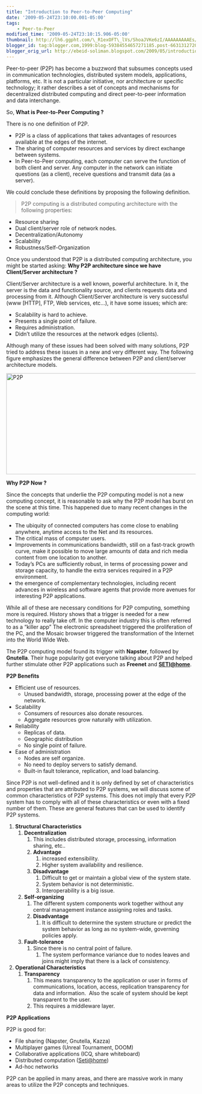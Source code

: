 ```yaml
--- 
title: "Introduction to Peer-to-Peer Computing" 
date: '2009-05-24T23:10:00.001-05:00' 
tags: 
    - Peer-to-Peer 
modified_time: '2009-05-24T23:10:15.906-05:00' 
thumbnail: http://lh6.ggpht.com/\_R1exOFT\_lVs/ShoaJVKe6zI/AAAAAAAAAEs/VPkR3Vhciws/s72-c/P2P\_thumb%5B2%5D.jpg?imgmax=800
blogger_id: tag:blogger.com,1999:blog-59384554657271185.post-6631312720756478463
blogger_orig_url: http://ebeid-soliman.blogspot.com/2009/05/introduction-to-peer-to-peer-computing.html
---
```


Peer-to-peer (P2P) has become a buzzword that subsumes concepts used in
communication technologies, distributed system models, applications,
platforms, etc. It is not a particular initiative, nor architecture or
specific technology; it rather describes a set of concepts and
mechanisms for decentralized distributed computing and direct
peer-to-peer information and data interchange.

So, **What is Peer-to-Peer Computing ?**

There is no one definition of P2P.

-   P2P is a class of applications that takes advantages of resources
    available at the edges of the internet.
-   The sharing of computer resources and services by direct exchange
    between systems.
-   In Peer-to-Peer computing, each computer can serve the function of
    both client and server. Any computer in the network can initiate
    questions (as a client), receive questions and transmit data (as a
    server).

We could conclude these definitions by proposing the following
definition.

> P2P computing is a distributed computing architecture with the
> following properties:

-   Resource sharing
-   Dual client/server role of network nodes.
-   Decentralization/Autonomy
-   Scalability
-   Robustness/Self-Organization

Once you understood that P2P is a distributed computing architecture,
you might be started asking: **Why P2P architecture since we have
Client/Server architecture ?**

Client/Server architecture is a well known, powerful architecture. In
it, the server is the data and functionality source, and clients
requests data and processing from it. Although Client/Server
architecture is very successful (www \[HTTP\], FTP, Web services, etc…),
it have some issues; which are:

-   Scalability is hard to achieve.
-   Presents a single point of failure.
-   Requires administration.
-   Didn’t utilize the resources at the network edges (clients).

Although many of these issues had been solved with many solutions, P2P
tried to address these issues in a new and very different way. The
following figure emphasizes the general difference between P2P and
client/server architecture models.

[<img src="http://lh6.ggpht.com/_R1exOFT_lVs/ShoaJVKe6zI/AAAAAAAAAEs/VPkR3Vhciws/P2P_thumb%5B2%5D.jpg?imgmax=800" title="P2P" width="540" height="268" alt="P2P" />](http://lh4.ggpht.com/_R1exOFT_lVs/ShoaHaBowYI/AAAAAAAAAEo/SRIc5hmTU70/s1600-h/P2P%5B4%5D.jpg)

**Why P2P Now ?**

Since the concepts that underlie the P2P computing model is not a new
computing concept, it is reasonable to ask why the P2P model has burst
on the scene at this time. This happened due to many recent changes in
the computing world:

-   The ubiquity of connected computers has come close to enabling
    anywhere, anytime access to the Net and its resources.
-   The critical mass of computer users.
-   Improvements in communications bandwidth, still on a fast-track
    growth curve, make it possible to move large amounts of data and
    rich media content from one location to another.
-   Today’s PCs are sufficiently robust, in terms of processing power
    and storage capacity, to handle the extra services required in a P2P
    environment.
-   the emergence of complementary technologies, including recent
    advances in wireless and software agents that provide more avenues
    for interesting P2P applications.

While all of these are necessary conditions for P2P computing, something
more is required. History shows that a trigger is needed for a new
technology to really take off. In the computer industry this is often
referred to as a “killer app” The electronic spreadsheet triggered the
proliferation of the PC, and the Mosaic browser triggered the
transformation of the Internet into the World Wide Web.

The P2P computing model found its trigger with **Napster**, followed by
**Gnutella**. Their huge popularity got everyone talking about P2P and
helped further stimulate other P2P applications such as **Freenet** and
**<SETI@home>**.

**P2P Benefits**

-   Efficient use of resources.
    -   Unused bandwidth, storage, processing power at the edge of the
        network.
-   Scalability
    -   Consumers of resources also donate resources.
    -   Aggregate resources grow naturally with utilization.
-   Reliability
    -   Replicas of data.
    -   Geographic distribution
    -   No single point of failure.
-   Ease of administration
    -   Nodes are self organize.
    -   No need to deploy servers to satisfy demand.
    -   Built-in fault tolerance, replication, and load balancing.

Since P2P is not well-defined and it is only defined by set of
characteristics and properties that are attributed to P2P systems, we
will discuss some of common characteristics of P2P systems. This does
not imply that every P2P system has to comply with all of these
characteristics or even with a fixed number of them. These are general
features that can be used to identify P2P systems.

1.  **Structural Characteristics**
    1.  **Decentralization**
        1.  This includes distributed storage, processing, information
            sharing, etc..
        2.  **Advantage** 
            1.  increased extensibility.
            2.  Higher system availability and resilience.
        3.  **Disadvantage**
            1.  Difficult to get or maintain a global view of the system
                state.
            2.  System behavior is not deterministic.
            3.  Interoperability is a big issue.
    2.  **Self-organizing**
        1.  The different system components work together without any
            central management instance assigning roles and tasks.
        2.  **Disadvantage**
            1.  It is difficult to determine the system structure or
                predict the system behavior as long as no system-wide,
                governing policies apply.
    3.  **Fault-tolerance**
        1.  Since there is no central point of failure.
            1.  The system performance variance due to nodes leaves and
                joins might imply that there is a lack of consistency.
2.  **Operational Characteristics**
    1.  **Transparency**
        1.  This means transparency to the application or user in forms
            of communications, location, access, replication
            transparency for data and information.  Also the scale of
            system should be kept transparent to the user.
        2.  This requires a middleware layer.

**P2P Applications**

P2P is good for:

-   File sharing (Napster, Gnutella, Kazza)
-   Multiplayer games (Unreal Tournament, DOOM)
-   Collaborative applications (ICQ, share whiteboard)
-   Distributed computation (<Seti@home>)
-   Ad-hoc networks

P2P can be applied in many areas, and there are massive work in many
areas to utilize the P2P concepts and techniques.

